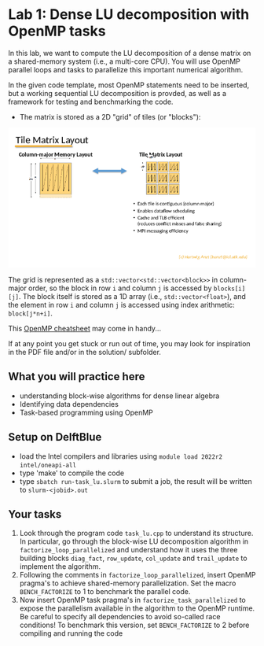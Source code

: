 # Lab 1: Dense LU decomposition with OpenMP tasks

In this lab, we want to compute the LU decomposition of a dense matrix
on a shared-memory system (i.e., a multi-core CPU). You will use OpenMP
parallel loops and tasks to parallelize this important numerical algorithm.

In the given code template, most OpenMP statements need to be inserted, but a
working sequential LU decomposition is provded, as well as a framework for testing
and benchmarking the code. 

- The matrix is stored as a 2D "grid" of tiles (or "blocks"):

![column-major vs. tile layout of a dense matrix](tile-layout.png)

The grid is represented as a ``std::vector<std::vector<block>>`` in column-major order,
so the block in row ``i`` and column ``j`` is accessed by ``blocks[i][j]``. The block itself
is stored as a 1D array (i.e., ``std::vector<float>``), and the element in row ``i`` and column ``j``
is accessed using index arithmetic: ``block[j*n+i]``.

This [OpenMP cheatsheet](https://www.openmp.org/wp-content/uploads/OpenMP-4.0-C.pdf) may come in handy...

If at any point you get stuck or run out of time, you may look for inspiration
in the PDF file and/or in the solution/ subfolder.

## What you will practice here

- understanding block-wise algorithms for dense linear algebra
- Identifying data dependencies
- Task-based programming using OpenMP

## Setup on DelftBlue

- load the Intel compilers and libraries using
  ``module load 2022r2 intel/oneapi-all``
- type 'make' to compile the code
- type ``sbatch run-task_lu.slurm`` to submit a job, the result will be written to ``slurm-<jobid>.out``

## Your tasks

1. Look through the program code ``task_lu.cpp`` to understand its structure.
   In particular, go through the block-wise LU decomposition algorithm in ``factorize_loop_parallelized``
   and understand how it uses the three building blocks ``diag_fact``, ``row_update``, ``col_update`` and ``trail_update``
   to implement the algorithm.
2. Following the comments in ``factorize_loop_parallelized``, insert OpenMP pragma's to achieve shared-memory parallelization.
   Set the macro ``BENCH_FACTORIZE`` to 1 to benchmark the parallel code.
3. Now insert OpenMP task pragma's in ``factorize_task_parallelized`` to expose the parallelism available in the algorithm to the
   OpenMP runtime. Be careful to specify all dependencies to avoid so-called race conditions!
   To benchmark this version, set ``BENCH_FACTORIZE`` to 2 before compiling and running the code

